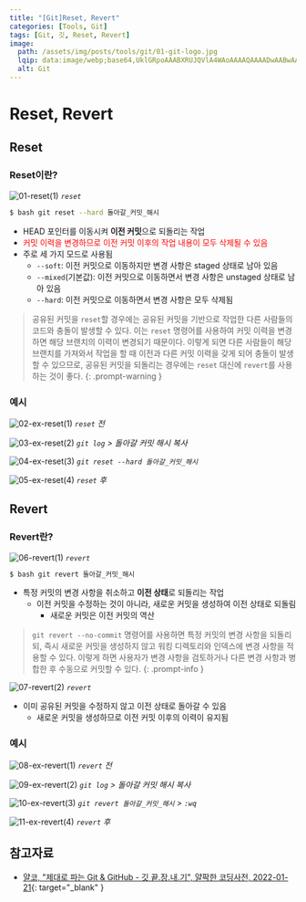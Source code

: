 ```yaml
---
title: "[Git]Reset, Revert"
categories: [Tools, Git]
tags: [Git, 깃, Reset, Revert]
image:
  path: /assets/img/posts/tools/git/01-git-logo.jpg
  lqip: data:image/webp;base64,UklGRpoAAABXRUJQVlA4WAoAAAAQAAAADwAABwAAQUxQSDIAAAARL0AmbZurmr57yyIiqE8oiG0bejIYEQTgqiDA9vqnsUSI6H+oAERp2HZ65qP/VIAWAFZQOCBCAAAA8AEAnQEqEAAIAAVAfCWkAALp8sF8rgRgAP7o9FDvMCkMde9PK7euH5M1m6VWoDXf2FkP3BqV0ZYbO6NA/VFIAAAA
  alt: Git
---
```


# Reset, Revert

## Reset

### Reset이란?

![01-reset(1)](/assets/img/posts/tools/git/reset-and-revet/01-reset(1).jpg)
*`reset`*

```bash
$ bash git reset --hard 돌아갈_커밋_해시
```

- HEAD 포인터를 이동시켜 **이전 커밋**으로 되돌리는 작업
- <font color="red">커밋 이력을 변경하므로 이전 커밋 이후의 작업 내용이 모두 삭제될 수 있음</font>
- 주로 세 가지 모드로 사용됨
  + `--soft`: 이전 커밋으로 이동하지만 변경 사항은 staged 상태로 남아 있음
  + `--mixed`(기본값): 이전 커밋으로 이동하면서 변경 사항은 unstaged 상태로 남아 있음
  + `--hard`: 이전 커밋으로 이동하면서 변경 사항은 모두 삭제됨

> 공유된 커밋을 `reset`할 경우에는 공유된 커밋을 기반으로 작업한 다른 사람들의 코드와 충돌이 발생할 수 있다. 이는 `reset` 명령어를 사용하여 커밋 이력을 변경하면 해당 브랜치의 이력이 변경되기 때문이다. 이렇게 되면 다른 사람들이 해당 브랜치를 가져와서 작업을 할 때 이전과 다른 커밋 이력을 갖게 되어 충돌이 발생할 수 있으므로, 공유된 커밋을 되돌리는 경우에는 `reset` 대신에 `revert`를 사용하는 것이 좋다.
{: .prompt-warning }

### 예시

![02-ex-reset(1)](/assets/img/posts/tools/git/reset-and-revet/02-ex-reset(1).jpg)
*`reset` 전*

![03-ex-reset(2)](/assets/img/posts/tools/git/reset-and-revet/03-ex-reset(2).jpg)
*`git log` > 돌아갈 커밋 해시 복사*

![04-ex-reset(3)](/assets/img/posts/tools/git/reset-and-revet/04-ex-reset(3).jpg)
*`git reset --hard 돌아갈_커밋_해시`*

![05-ex-reset(4)](/assets/img/posts/tools/git/reset-and-revet/05-ex-reset(4).jpg)
*`reset` 후*

## Revert

### Revert란?

![06-revert(1)](/assets/img/posts/tools/git/reset-and-revet/06-revert(1).jpg)
*`revert`*

```bash
$ bash git revert 돌아갈_커밋_해시
```

- 특정 커밋의 변경 사항을 취소하고 **이전 상태**로 되돌리는 작업
  + 이전 커밋을 수정하는 것이 아니라, 새로운 커밋을 생성하여 이전 상태로 되돌림
    * 새로운 커밋은 이전 커밋의 역산

> `git revert --no-commit` 명령어를 사용하면 특정 커밋의 변경 사항을 되돌리되, 즉시 새로운 커밋을 생성하지 않고 워킹 디렉토리와 인덱스에 변경 사항을 적용할 수 있다. 이렇게 하면 사용자가 변경 사항을 검토하거나 다른 변경 사항과 병합한 후 수동으로 커밋할 수 있다.
{: .prompt-info }

![07-revert(2)](/assets/img/posts/tools/git/reset-and-revet/07-revert(2).jpg)
*`revert`*

- 이미 공유된 커밋을 수정하지 않고 이전 상태로 돌아갈 수 있음
  + 새로운 커밋을 생성하므로 이전 커밋 이후의 이력이 유지됨

### 예시

![08-ex-revert(1)](/assets/img/posts/tools/git/reset-and-revet/08-ex-revert(1).jpg)
*`revert` 전*

![09-ex-revert(2)](/assets/img/posts/tools/git/reset-and-revet/09-ex-revert(2).jpg)
*`git log` > 돌아갈 커밋 해시 복사*

![10-ex-revert(3)](/assets/img/posts/tools/git/reset-and-revet/10-ex-revert(3).jpg)
*`git revert 돌아갈_커밋_해시` > `:wq`*

![11-ex-revert(4)](/assets/img/posts/tools/git/reset-and-revet/11-ex-revert(4).jpg)
*`revert` 후*

## 참고자료

- [얄코, "제대로 파는 Git & GitHub - 깃 끝.장.내.기", 얄팍한 코딩사전, 2022-01-21](https://www.youtube.com/watch?v=1I3hMwQU6GU){: target="_blank" }